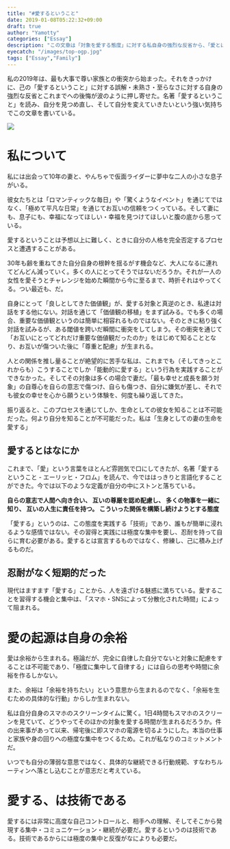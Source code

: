 ```yaml
---
title: "#愛するということ"
date: 2019-01-08T05:22:32+09:00
draft: true
author: "Yamotty"
categories: ["Essay"]
description: "この文章は「対象を愛する態度」に対する私自身の強烈な反省から、「愛とはなにか」を見つめ直し、そして自分を変えていきたいという強い気持ちで書いている。"
eyecatch: "/images/top-ogp.jpg"
tags: ["Essay","Family"]
---
```



私の2019年は、最も大事で尊い家族との衝突から始まった。それをきっかけに、己の「愛するということ」に対する誤解・未熟さ・至らなさに対する自身の強烈な反省とこれまでへの後悔が波のように押し寄せた。名著「愛するということ」を読み、自分を見つめ直し、そして自分を変えていきたいという強い気持ちでこの文章を書いている。<!--more-->

<a target="_blank"  href="https://www.amazon.co.jp/gp/product/4314005580/ref=as_li_tl?ie=UTF8&camp=247&creative=1211&creativeASIN=4314005580&linkCode=as2&tag=mrnoize08-22&linkId=e5cb9fd503367889349149b732edab3f"><img border="0" src="//ws-fe.amazon-adsystem.com/widgets/q?_encoding=UTF8&MarketPlace=JP&ASIN=4314005580&ServiceVersion=20070822&ID=AsinImage&WS=1&Format=_SL250_&tag=mrnoize08-22" ></a><img src="//ir-jp.amazon-adsystem.com/e/ir?t=mrnoize08-22&l=am2&o=9&a=4314005580" width="1" height="1" border="0" alt="" style="border:none !important; margin:0px !important;" />

# 私について

私には出会って10年の妻と、やんちゃで仮面ライダーに夢中な二人の小さな息子がいる。

彼女たちとは「ロマンティックな毎日」や「驚くようなイベント」を通じてではなく、「極めて平凡な日常」を通じてお互いの信頼をつくっている。そして妻にも、息子にも、幸福になってほしい・幸福を見つけてほしいと腹の底から思っている。

愛するということは予想以上に難しく、ときに自分の人格を完全否定するプロセスと遭遇することがある。

30年も齢を重ねてきた自分自身の根幹を揺るがす機会など、大人になるに連れてどんどん減っていく。多くの人にとってそうではないだろうか。それが一人の女性を愛そうとチャレンジを始めた瞬間から今に至るまで、時折それはやってくる。つい最近も、だ。

自身にとって「良しとしてきた価値観」が、愛する対象と真逆のとき、私達は対話をする他にない。対話を通じて「価値観の移植」をまず試みる。でも多くの場合、重要な価値観というのは簡単に相容れるものではない。そのときに粘り強く対話を試みるが、ある閾値を跨いだ瞬間に衝突をしてしまう。その衝突を通じて「お互いにとってどれだけ重要な価値観だったのか」をはじめて知ることとなり、お互いが傷ついた後に「尊重と配慮」が生まれる。

人との関係を推し量ることが絶望的に苦手な私は、これまでも（そしてきっとこれからも）こうすることでしか「能動的に愛する」という行為を実践することができなかった。そしてその対象は多くの場合で妻だ。「最も幸せと成長を願う対象」の自尊心を自らの意志で傷つけ、自らも傷つき、自分に嫌気が差し、それでも彼女の幸せを心から願うという体験を、何度も繰り返してきた。

振り返ると、このプロセスを通じてしか、生命としての彼女を知ることは不可能だった。何より自分を知ることが不可能だった。私は「生身としての妻の生命を愛する」

## 愛するとはなにか

これまで、「愛」という言葉をほとんど雰囲気で口にしてきたが、名著「愛するということ - エーリッヒ・フロム」を読んで、今でははっきりと言語化することができた。今では以下のような定義が自分の中にストンと落ちている。

**自らの意志で人間へ向き合い、
互いの尊厳を認め配慮し、
多くの物事を一緒に知り、
互いの人生に責任を持つ。
こういった関係を構築し続けようとする態度**

「愛する」というのは、この態度を実践する「技術」であり、誰もが簡単に浸れるような感情ではない。その習得と実践には極度な集中を要し、忍耐を持って自らに育む必要がある。愛するとは宣言するものではなく、修練し、己に積み上げるものだ。

## 忍耐がなく短期的だった

現代はますます「愛する」ことから、人を遠ざける魅惑に満ちている。愛することを習得する機会と集中は、「スマホ・SNSによって分散化された時間」によって阻まれる。

# 愛の起源は自身の余裕

愛は余裕から生まれる。極論だが、完全に自律した自分でないと対象に配慮をすることは不可能であり、「極度に集中して自律する」には自らの思考や時間に余裕を作るしかない。

また、余裕は「余裕を持ちたい」という意思から生まれるのでなく、「余裕を生むための具体的な行動」からしか生まれない。

私は自分自身のスマホのスクリーンタイムに驚く。1日4時間もスマホのスクリーンを見ていて、どうやってそのほかの対象を愛する時間が生まれるだろうか。件の出来事があって以来、帰宅後に即スマホの電源を切るようにした。本当の仕事と家族や身の回りへの極度な集中をつくるため。これが私なりのコミットメントだ。

いつでも自分の薄弱な意思ではなく、具体的な継続できる行動規範、すなわちルーティンへ落とし込むことが意志だと考えている。

# 愛する、は技術である

愛するには非常に高度な自己コントロールと、相手への理解、そしてそこから発現する集中・コミュニケーション・継続が必要だ。愛するというのは技術である。技術であるからには極度の集中と反復がなによりも必要だ。
